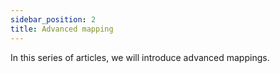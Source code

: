 ```yaml
---
sidebar_position: 2
title: Advanced mapping
---
```


In this series of articles, we will introduce advanced mappings.